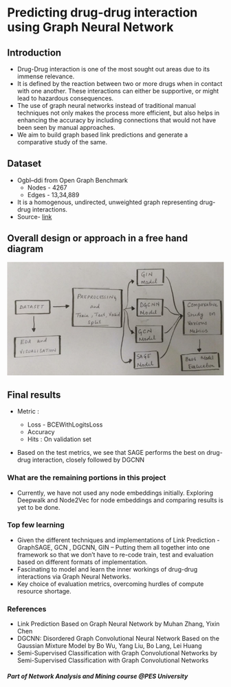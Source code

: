 # Predicting drug-drug interaction using Graph Neural Network


## Introduction
* Drug-Drug interaction is one of the most sought out areas due to its immense relevance.
* It is defined by the reaction between two or more drugs when in contact with one another. These interactions can either be supportive, or might lead to hazardous consequences.
* The use of graph neural networks instead of traditional manual techniques not only makes the process more efficient, but also helps in enhancing the accuracy by including connections that would not have been seen by manual approaches.
* We aim to build graph based link predictions and generate a comparative study of the same.

## Dataset
* Ogbl–ddi from Open Graph Benchmark 
    - Nodes - 4267
    - Edges - 13,34,889
* It is a homogenous, undirected, unweighted graph
representing drug-drug interactions. 
* Source- [link](https://ogb.stanford.edu/docs/linkprop/#ogbl-ddi)

## Overall design or approach in a free hand diagram

![alt text](https://github.com/Shamanthkolegodu/Predicting-drug-drug-interaction-using-Graph-Neural-Network/blob/main/Design.png)

## Final results
* Metric :
    - Loss - BCEWithLogitsLoss
    - Accuracy
    - Hits : On validation set

* Based on the test metrics, we see that SAGE performs the best on drug-drug interaction, closely followed by DGCNN

### What are the remaining portions in this project

* Currently, we have not used any node embeddings initially. Exploring Deepwalk and Node2Vec for node embeddings and comparing results is yet to be done.

### Top few learning
* Given the different techniques and implementations of Link Prediction - GraphSAGE, GCN , DGCNN, GIN – Putting them all together into one framework so that we don’t have to re-code train, test and evaluation based on different formats of implementation.
* Fascinating to model and learn the inner workings of drug-drug interactions via Graph Neural Networks.
* Key choice of evaluation metrics, overcoming hurdles of compute resource shortage.

### References
* Link Prediction Based on Graph Neural Network by Muhan Zhang, Yixin Chen
* DGCNN: Disordered Graph Convolutional Neural Network Based on the Gaussian Mixture Model by Bo Wu, Yang Liu, Bo Lang, Lei Huang
* Semi-Supervised Classification with Graph Convolutional Networks by Semi-Supervised Classification with Graph Convolutional Networks

##### Part of Network Analysis and Mining course @PES University
